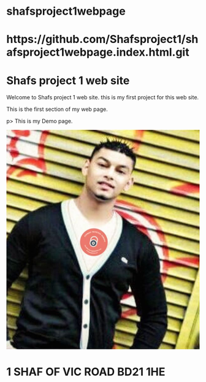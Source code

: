 # shafsproject1webpage



<head>

 <title> Shafs project 1 web page</title>

<h1>https://github.com/Shafsproject1/shafsproject1webpage.index.html.git</h1>

</head>
<h1>Shafs project 1 web site</h1>

<p>Welcome to Shafs project 1 web site. this is my first project
    for this web site.
</p>

<h12> This is the first section of my web page.</h12>
</body>

p> This is my Demo page. </p>
<img src="myimage (1).jpg"> 

<h1> 1 SHAF OF VIC ROAD BD21 1HE</h1>





</html>
